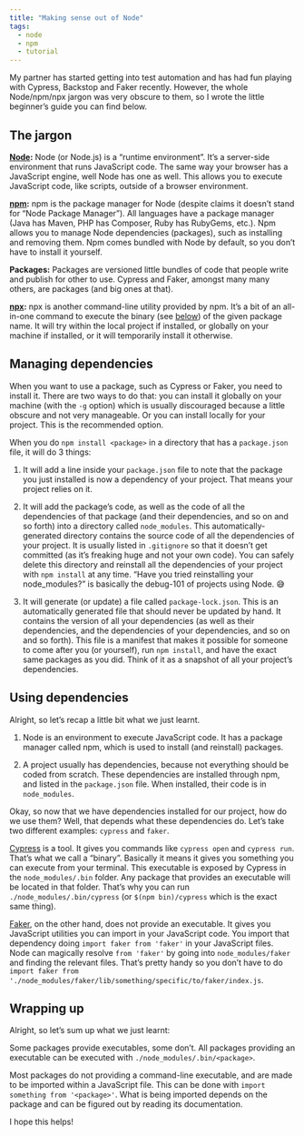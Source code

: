 ```yaml
---
title: "Making sense out of Node"
tags:
  - node
  - npm
  - tutorial
---
```


My partner has started getting into test automation and has had fun playing with Cypress, Backstop and Faker recently. However, the whole Node/npm/npx jargon was very obscure to them, so I wrote the little beginner’s guide you can find below.

## The jargon

**[Node](http://jargon.js.org/_glossary/NODEJS.md):** Node (or Node.js) is a “runtime environment”. It’s a server-side environment that runs JavaScript code. The same way your browser has a JavaScript engine, well Node has one as well. This allows you to execute JavaScript code, like scripts, outside of a browser environment.

**[npm](http://jargon.js.org/_glossary/NPM.md):** npm is the package manager for Node (despite claims it doesn’t stand for “Node Package Manager”). All languages have a package manager (Java has Maven, PHP has Composer, Ruby has RubyGems, etc.). Npm allows you to manage Node dependencies (packages), such as installing and removing them. Npm comes bundled with Node by default, so you don’t have to install it yourself.

**Packages:** Packages are versioned little bundles of code that people write and publish for other to use. Cypress and Faker, amongst many many others, are packages (and big ones at that).

**[npx](https://www.npmjs.com/package/npx):** npx is another command-line utility provided by npm. It’s a bit of an all-in-one command to execute the binary (see [below](#using-dependencies)) of the given package name. It will try within the local project if installed, or globally on your machine if installed, or it will temporarily install it otherwise.

## Managing dependencies

When you want to use a package, such as Cypress or Faker, you need to install it. There are two ways to do that: you can install it globally on your machine (with the `-g` option) which is usually discouraged because a little obscure and not very manageable. Or you can install locally for your project. This is the recommended option.

When you do `npm install <package>` in a directory that has a `package.json` file, it will do 3 things:

1. It will add a line inside your `package.json` file to note that the package you just installed is now a dependency of your project. That means your project relies on it.

2. It will add the package’s code, as well as the code of all the dependencies of that package (and their dependencies, and so on and so forth) into a directory called `node_modules`. This automatically-generated directory contains the source code of all the dependencies of your project. It is usually listed in `.gitignore` so that it doesn’t get committed (as it’s freaking huge and not your own code). You can safely delete this directory and reinstall all the dependencies of your project with `npm install` at any time. “Have you tried reinstalling your node_modules?” is basically the debug-101 of projects using Node. 😅

3. It will generate (or update) a file called `package-lock.json`. This is an automatically generated file that should never be updated by hand. It contains the version of all your dependencies (as well as their dependencies, and the dependencies of your dependencies, and so on and so forth). This file is a manifest that makes it possible for someone to come after you (or yourself), run `npm install`, and have the exact same packages as you did. Think of it as a snapshot of all your project’s dependencies.

## Using dependencies

Alright, so let’s recap a little bit what we just learnt.

1. Node is an environment to execute JavaScript code. It has a package manager called npm, which is used to install (and reinstall) packages.

2. A project usually has dependencies, because not everything should be coded from scratch. These dependencies are installed through npm, and listed in the `package.json` file. When installed, their code is in `node_modules`.

Okay, so now that we have dependencies installed for our project, how do we use them? Well, that depends what these dependencies do. Let’s take two different examples: `cypress` and `faker`.

[Cypress](https://cypress.io) is a tool. It gives you commands like `cypress open` and `cypress run`. That’s what we call a “binary”. Basically it means it gives you something you can execute from your terminal. This executable is exposed by Cypress in the `node_modules/.bin` folder. Any package that provides an executable will be located in that folder. That’s why you can run `./node_modules/.bin/cypress` (or `$(npm bin)/cypress` which is the exact same thing).

[Faker](https://github.com/marak/Faker.js/), on the other hand, does not provide an executable. It gives you JavaScript utilities you can import in your JavaScript code. You import that dependency doing `import faker from 'faker'` in your JavaScript files. Node can magically resolve `from 'faker'` by going into `node_modules/faker` and finding the relevant files. That’s pretty handy so you don’t have to do `import faker from './node_modules/faker/lib/something/specific/to/faker/index.js`.

## Wrapping up

Alright, so let’s sum up what we just learnt:

Some packages provide executables, some don’t. All packages providing an executable can be executed with `./node_modules/.bin/<package>`.

Most packages do not providing a command-line executable, and are made to be imported within a JavaScript file. This can be done with `import something from '<package>'`. What is being imported depends on the package and can be figured out by reading its documentation.

I hope this helps!
